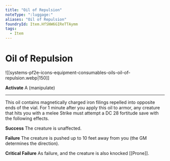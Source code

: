 ```yaml
---
title: "Oil of Repulsion"
noteType: ":luggage:"
aliases: "Oil of Repulsion"
foundryId: Item.HfSNW6GIReTTAymm
tags:
  - Item
---
```


# Oil of Repulsion
![[systems-pf2e-icons-equipment-consumables-oils-oil-of-repulsion.webp|150]]

**Activate** A (manipulate)

* * *

This oil contains magnetically charged iron filings repelled into opposite ends of the vial. For 1 minute after you apply this oil to armor, any creature that hits you with a melee Strike must attempt a DC 28 fortitude save with the following effects.

**Success** The creature is unaffected.

**Failure** The creature is pushed up to 10 feet away from you (the GM determines the direction).

**Critical Failure** As failure, and the creature is also knocked [[Prone]].
